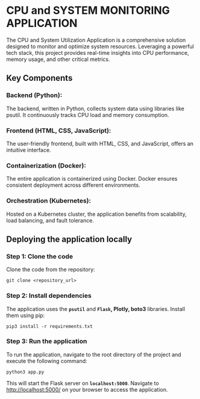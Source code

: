 # CPU and SYSTEM MONITORING APPLICATION

The CPU and System Utilization Application is a comprehensive solution designed to monitor and optimize system resources. Leveraging a powerful tech stack, this project provides real-time insights into CPU performance, memory usage, and other critical metrics.

## Key Components

### Backend (Python):
The backend, written in Python, collects system data using libraries like psutil.
It continuously tracks CPU load and memory consumption.

### Frontend (HTML, CSS, JavaScript):
The user-friendly frontend, built with HTML, CSS, and JavaScript, offers an intuitive interface.

### Containerization (Docker):
The entire application is containerized using Docker.
Docker ensures consistent deployment across different environments.

### Orchestration (Kubernetes):
Hosted on a Kubernetes cluster, the application benefits from scalability, load balancing, and fault tolerance.


## **Deploying the application locally**

### **Step 1: Clone the code**

Clone the code from the repository:

```
git clone <repository_url>
```

### **Step 2: Install dependencies**

The application uses the **`psutil`** and **`Flask`, Plotly, boto3** libraries. Install them using pip:

```
pip3 install -r requirements.txt
```

### **Step 3: Run the application**

To run the application, navigate to the root directory of the project and execute the following command:

```
python3 app.py
```

This will start the Flask server on **`localhost:5000`**. Navigate to [http://localhost:5000/](http://localhost:5000/) on your browser to access the application.
